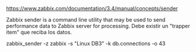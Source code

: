 https://www.zabbix.com/documentation/3.4/manual/concepts/sender

Zabbix sender is a command line utility that may be used to send performance data to Zabbix server for processing.
Debe existir un "trapper item" que reciba los datos.

zabbix_sender -z zabbix -s "Linux DB3" -k db.connections -o 43
